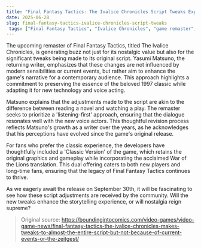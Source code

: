 ```yaml
---
title: "Final Fantasy Tactics: The Ivalice Chronicles Script Tweaks Explained"
date: 2025-06-28
slug: final-fantasy-tactics-ivalice-chronicles-script-tweaks
 tags: ["Final Fantasy Tactics", "Ivalice Chronicles", "game remaster", "Yasumi Matsuno"]
---
```


The upcoming remaster of Final Fantasy Tactics, titled The Ivalice Chronicles, is generating buzz not just for its nostalgic value but also for the significant tweaks being made to its original script. Yasumi Matsuno, the returning writer, emphasizes that these changes are not influenced by modern sensibilities or current events, but rather aim to enhance the game's narrative for a contemporary audience. This approach highlights a commitment to preserving the essence of the beloved 1997 classic while adapting it for new technology and voice acting.

Matsuno explains that the adjustments made to the script are akin to the difference between reading a novel and watching a play. The remaster seeks to prioritize a 'listening-first' approach, ensuring that the dialogue resonates well with the new voice actors. This thoughtful revision process reflects Matsuno's growth as a writer over the years, as he acknowledges that his perceptions have evolved since the game's original release.

For fans who prefer the classic experience, the developers have thoughtfully included a 'Classic Version' of the game, which retains the original graphics and gameplay while incorporating the acclaimed War of the Lions translation. This dual offering caters to both new players and long-time fans, ensuring that the legacy of Final Fantasy Tactics continues to thrive.

As we eagerly await the release on September 30th, it will be fascinating to see how these script adjustments are received by the community. Will the new tweaks enhance the storytelling experience, or will nostalgia reign supreme? 

> Original source: https://boundingintocomics.com/video-games/video-game-news/final-fantasy-tactics-the-ivalice-chronicles-makes-tweaks-to-almost-the-entire-script-but-not-because-of-current-events-or-the-zeitgest/